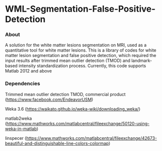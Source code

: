 WML-Segmentation-False-Positive-Detection
===========================================

### About 

A solution for the white matter lesions segmentation on MRI, used as a quantitative tool for white matter lesions. This is a library of codes for white matter lesion segmentation and false positive detection, which required the input results after trimmed mean outlier detection (TMOD) and landmark-based intensity standardization process. Currently, this code supports Matlab 2012 and above

### Dependencies
Trimmed mean outlier detection TMOD, commercial product (https://www.facebook.com/EndeavorUSM)

Weka 3.6 (https://waikato.github.io/weka-wiki/downloading_weka/)

matlab2weka (https://www.mathworks.com/matlabcentral/fileexchange/50120-using-weka-in-matlab)

linspecer (https://www.mathworks.com/matlabcentral/fileexchange/42673-beautiful-and-distinguishable-line-colors-colormap)
